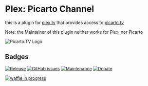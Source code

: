Plex: Picarto Channel
=====================

this is a plugin for [plex.tv](plex.tv) that provides access to [picarto.tv](picarto.tv)

Note: the Maintainer of this plugin neither works for Plex, nor Picarto

![Picarto.TV Logo](https://picarto.tv/images/picarto_logo.svg)

Badges
-------------
[![Release](https://img.shields.io/github/release/Sythelux/Picarto.bundle.svg?style=for-the-badge)](https://github.com/Sythelux/Picarto.bundle/releases/latest)
[![GitHub issues](https://img.shields.io/github/issues/Sythelux/Picarto.bundle.svg?style=for-the-badge)](https://github.com/Sythelux/Picarto.bundle/issues)
[![Maintenance](https://img.shields.io/maintenance/yes/2018.svg?style=for-the-badge)]()
[![Donate](https://img.shields.io/badge/Donate-PayPal-green.svg?style=for-the-badge)](dersyth@gmail.com)

[![waffle in progress](https://badge.waffle.io/Sythelux/Picarto.bundle.png?style=for-the-badge)](https://waffle.io/Sythelux/Picarto.bundle)